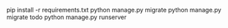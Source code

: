 pip install -r requirements.txt
python manage.py migrate 
python manage.py migrate todo
python manage.py runserver